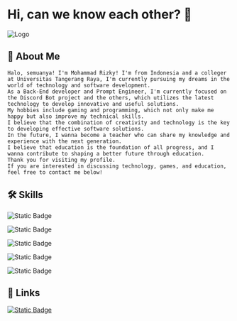 # Hi, can we know each other? 👋


![Logo](https://i.pinimg.com/564x/94/e7/73/94e77390116442c5bf7f398a1963449f.jpg)


## 🚀 About Me
    Halo, semuanya! I'm Mohammad Rizky! I'm from Indonesia and a colleger at Universitas Tangerang Raya, I'm currently pursuing my dreams in the world of technology and software development.
    As a Back-End developer and Prompt Engineer, I'm currently focused on the Discord Bot project and the others, which utilizes the latest technology to develop innovative and useful solutions.
    My hobbies include gaming and programming, which not only make me happy but also improve my technical skills.
    I believe that the combination of creativity and technology is the key to developing effective software solutions.
    In the future, I wanna become a teacher who can share my knowledge and experience with the next generation.
    I believe that education is the foundation of all progress, and I wanna contribute to shaping a better future through education.
    Thank you for visiting my profile.
    If you are interested in discussing technology, games, and education, feel free to contact me below!


## 🛠 Skills
![Static Badge](https://img.shields.io/badge/JavaScript-yellow?style=for-the-badge&logo=javascript&labelColor=black)

![Static Badge](https://img.shields.io/badge/Python-blue?style=for-the-badge&logo=python&labelColor=black)

![Static Badge](https://img.shields.io/badge/HTML-%23E34F26?style=for-the-badge&logo=html5&labelColor=black)

![Static Badge](https://img.shields.io/badge/CSS-%231572B6?style=for-the-badge&logo=css3&labelColor=black)

![Static Badge](https://img.shields.io/badge/PHP-777BB4?style=for-the-badge&logo=php&labelColor=black)




## 🔗 Links
[![Static Badge](https://img.shields.io/badge/LinkTr.ee-%234EE363?style=for-the-badge&logo=linktree&logoColor=white)](https://linktr.ee/bitheaven)
